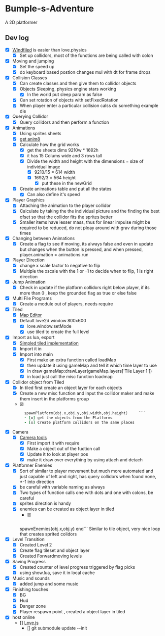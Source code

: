 # Bumple-s-Adventure
A 2D platformer

## Dev log
- [x] [Windfiled](https://github.com/a327ex/windfield) is easier than love.physics
    - [x] Set up collidors, most of the functions are being called with colon
- [x] Moving and jumping
    - [x] Set the speed up 
    - [x] do keyboard based postion changes mul with dt for frame drops
- [x] Collision Classes
    - [x] Can create classes and then give them to collidor objects
    - [x] Objects Sleeping, physics engine stars working
        - [x] In the world put sleep param as false
    - [x] Can set rotation of objects with setFixedRotation
    - [x] When player enter a particular collision calss do something example die
- [x] Querying Collidor
    - [x] Query collidors and then perform a function
- [x] Animations
    - [x] Using sprites sheets
    - [x] [get anim8](https://github.com/kikito/anim8)
    - [x] Calculate how the grid works
        - [x] get the sheets dims 9210w * 1692h
        - [x] it has 15 Colums wide and 3 rows tall
        - [x] Divide the width and height with the dimensions = size of individual image
            - [x] 9210/15 = 614 width
            - [x] 1692/3 = 564 height
                - [x] put these in the newGrid
    - [x] Create animations table and put all the states 
        - [x] Can also define it's speed
- [x] Player Graphics
    - [x] Attaching the animation to the player collidor
    - [x] Calculate by taking the the individual picture and the finding the best ofset so that the collidor fits the sprites better
    - [x] Smaller items have lesser mass, thus for linear impulse might be required to be reduced, do not ploay around with grav during those times
- [x] Changing between Animations
    - [x] Create a flag to see if moving, its always false and even in update but changes when the button is pressed, and when pressed, player.animation = animations.run
- [x] Player Direction
    - [x] change x scale factor to negative to flip
    - [x] Multiple the xscale with the 1 or -1 to decide when to flip, 1 is right direction
- [x] Jump Animation
    - [x] Check in update if the platform collidors right below player, if its more than 0 , keep the grounded flag as true or else false
- [x] Multi File Programs
    - [x] Create a module out of players, needs require
- [x] Tiled
    - [x] [Map Editor](https://www.mapeditor.org)
    - [x] Default love2d window 800x600
        - [x] love.window.setMode
        - [x] use tiled to create the full level
- [x] Import as lua, export
    - [x] [Simpled tiled implementation](https://github.com/karai17/Simple-Tiled-Implementation)
    - [x] Import it in
    - [x] Import into main
        - [x] First make an extra function called loadMap
        - [x] then update it using gameMap and tell it which time layer to use
        - [x] In draw gameMap:drawLayer(gameMap.layers['Tile Layer 1'])
        - [x] in load just call the misc function loadmap
- [x] Collidor object from Tiled
    - [x] In tiled first create an object layer for each objects
    - [x] Create a new misc function and input the collidor maker and make them insert in the platforms group
    - [x] ```for i,obj in pairs(gameMap.layers['Platforms'].objects) do
        spawnPlatform(obj.x,obj.y,obj.width,obj.height)     ```
        - [x] get the objects from the Platforms
        - [x] Create platform collidors on the same places
- [x] Camera
    - [x] [Camera tools](https://github.com/vrld/hump)
        - [x] First import it with require
        - [x] Make a object out of the fuction call 
        - [x] Update it to look at player pos
        - [x] make it draw over everything by using attach and detach
- [x] Platformer Enemies
    - [x] Sort of similar to player movement but much more automated and just capable of left and right, has query collidors when found none, *-1 into direction
    - [x] be careful with variable naming as always
    - [x] Two types of function calls one with dots and one with colons, be careful
    - [x] sprites direction is handy
    - [x] enemies can be created as object layer in tiled
        - [x] ```for i,obj in pairs(gameMap.layers['Enemies'].objects) do
        spawnEnemies(obj.x,obj.y)
    end``` Similar to tile object, very nice loop that creates sprited colidors 
- [x] Level Transition
    - [x] Created Level 2 
    - [x] Create flag tileset and object layer
    - [x] Created Forwardmoving levels
- [x] Saving Progress
    - [x] Created counter of level progress triggered by flag picks 
    - [x] using show.lua, save it in local cache
- [x] Music and sounds
    - [x] added jump and some music
- [x] Finishing touches
    - [x] BG
    - [x] Hud
    - [x] Danger zone
    - [x] Player respawn point , created a object layer in tiled
- [x] host online
    - [] [Love.js](https://github.com/TannerRogalsky/love.js/)
        - [] git submodule update --init
